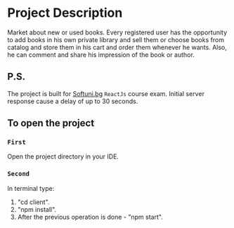 # Project Description

Market about new or used books. Every registered user has the opportunity to add books in his own private library and sell them or choose books from catalog and store them in his cart and order them whenever he wants. Also, he can comment and share his impression of the book or author.

## P.S.
The project is built for [Softuni.bg](https://www.softuni.bg) `ReactJs` course exam.
Initial server response cause a delay of up to 30 seconds.
## To open the project

### `First`
Open the project directory in your IDE.

### `Second`
In terminal type:
  1. "cd client".
  2. "npm install".
  3. After the previous operation is done - "npm start".


